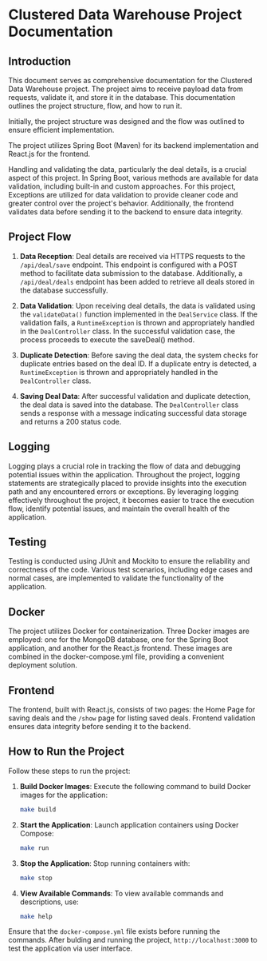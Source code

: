 # Clustered Data Warehouse Project Documentation

## Introduction
This document serves as comprehensive documentation for the Clustered Data Warehouse project. The project aims to receive payload data from requests, validate it, and store it in the database. This documentation outlines the project structure, flow, and how to run it.

Initially, the project structure was designed and the flow was outlined to ensure efficient implementation.

The project utilizes Spring Boot (Maven) for its backend implementation and React.js for the frontend.

Handling and validating the data, particularly the deal details, is a crucial aspect of this project. In Spring Boot, various methods are available for data validation, including built-in and custom approaches. For this project, Exceptions are utilized for data validation to provide cleaner code and greater control over the project's behavior. Additionally, the frontend validates data before sending it to the backend to ensure data integrity.

## Project Flow
1. **Data Reception**: Deal details are received via HTTPS requests to the `/api/deal/save` endpoint. This endpoint is configured with a POST method to facilitate data submission to the database. Additionally, a `/api/deal/deals` endpoint has been added to retrieve all deals stored in the database successfully.

2. **Data Validation**: Upon receiving deal details, the data is validated using the `validateData()` function implemented in the `DealService` class. If the validation fails, a `RuntimeException` is thrown and appropriately handled in the `DealController` class. In the successful validation case, the process proceeds to execute the saveDeal() method.

3. **Duplicate Detection**: Before saving the deal data, the system checks for duplicate entries based on the deal ID. If a duplicate entry is detected, a `RuntimeException` is thrown and appropriately handled in the `DealController` class.

4. **Saving Deal Data**: After successful validation and duplicate detection, the deal data is saved into the database. The `DealController` class sends a response with a message indicating successful data storage and returns a 200 status code.

## Logging
Logging plays a crucial role in tracking the flow of data and debugging potential issues within the application. Throughout the project, logging statements are strategically placed to provide insights into the execution path and any encountered errors or exceptions. By leveraging logging effectively throughout the project, it becomes easier to trace the execution flow, identify potential issues, and maintain the overall health of the application.

## Testing
Testing is conducted using JUnit and Mockito to ensure the reliability and correctness of the code. Various test scenarios, including edge cases and normal cases, are implemented to validate the functionality of the application.

## Docker
The project utilizes Docker for containerization. Three Docker images are employed: one for the MongoDB database, one for the Spring Boot application, and another for the React.js frontend. These images are combined in the docker-compose.yml file, providing a convenient deployment solution.

## Frontend
The frontend, built with React.js, consists of two pages: the Home Page for saving deals and the `/show` page for listing saved deals. Frontend validation ensures data integrity before sending it to the backend.

## How to Run the Project
Follow these steps to run the project:

1. **Build Docker Images**: Execute the following command to build Docker images for the application:
    ```bash
    make build
    ```

2. **Start the Application**: Launch application containers using Docker Compose:
    ```bash
    make run
    ```

3. **Stop the Application**: Stop running containers with:
    ```bash
    make stop
    ```

4. **View Available Commands**: To view available commands and descriptions, use:
    ```bash
    make help
    ```

Ensure that the `docker-compose.yml` file exists before running the commands.
After bulding and running the project, `http://localhost:3000` to test the application via user interface.

